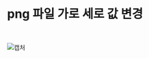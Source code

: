 # png 파일 가로 세로 값 변경 <br>
<br>

![캡처](https://user-images.githubusercontent.com/78254621/188887199-3d0cacd6-a1b5-4ba3-8a26-7ba85b73295b.PNG)
